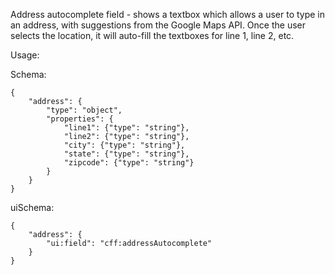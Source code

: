 Address autocomplete field - shows a textbox which allows a user to type in an address, with suggestions from the Google Maps API. Once the user selects the location, it will auto-fill the textboxes for line 1, line 2, etc.

Usage:

Schema:

```
{
    "address": {
        "type": "object",
        "properties": {
            "line1": {"type": "string"},
            "line2": {"type": "string"},
            "city": {"type": "string"},
            "state": {"type": "string"},
            "zipcode": {"type": "string"}
        }
    }
}
```

uiSchema:

```
{
    "address": {
        "ui:field": "cff:addressAutocomplete"
    }
}
```